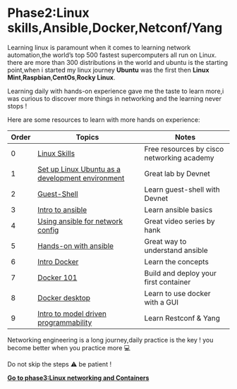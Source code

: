 # Phase2:Linux skills,Ansible,Docker,Netconf/Yang 

Learning linux is paramount when it comes to learning network automation,the world’s top 500 fastest supercomputers all run on Linux.
there are more than 300 distributions in the world and ubuntu is the starting point,when i started my linux journey **Ubuntu** was the first then **Linux Mint**,**Raspbian**,**CentOs**,**Rocky Linux**.

Learning daily with hands-on experience gave me the taste to learn more,i was curious to discover more things in networking and the learning never stops ! 

Here are some resources to learn with more hands on experience: 


| Order| Topics                          | Notes |
|-------|---------------------------------|-------------------|
| 0 | [Linux Skills](https://www.netacad.com/courses/os-it/ndg-linux-unhatched )| Free resources by cisco networking academy 
| 1 | [Set up Linux Ubuntu as a development environment](https://developer.cisco.com/learning/labs/dev-ubuntu/introduction/)| Great lab by Devnet
| 2 | [Guest-Shell](https://developer.cisco.com/video/net-prog-basics/04-application_hosting/guestshell )|Learn guest-shell with Devnet
| 3 | [Intro to ansible](https://developer.cisco.com/learning/modules/sdx-ansible-intro/) | Learn ansible basics
| 4 | [Using ansible for network config](https://developer.cisco.com/video/net-prog-basics/05-netdevops/ansible_part_2)|Great video series by hank
| 5 | [Hands-on with ansible](https://developer.cisco.com/learning/labs/ansible-03_ansible-hands-on/ansible-hands-on/)|Great way to understand ansible
| 6 | [Intro Docker](https://developer.cisco.com/learning/labs/docker-lab-01-intro/basic-concepts/)|Learn the concepts
| 7 | [Docker 101](https://developer.cisco.com/learning/labs/docker-101/docker-101/)| Build and deploy your first container
| 8 | [Docker desktop](https://developer.cisco.com/learning/labs/docker-lab-02-setup/) | Learn to use docker with a GUI 
| 9 | [Intro to model driven programmability](https://developer.cisco.com/learning/modules/intro-device-level-interfaces/)| Learn Restconf & Yang 


Networking engineering is a long journey,daily practice is the key ! you become better when you practice more 💻
   
Do not skip the steps ⚠ be patient ! 


[**Go to phase3:Linux networking and Containers**](https://github.com/verlaine-muhungu/Learn-Like-Carl/blob/main/Phase3/README.md) 
